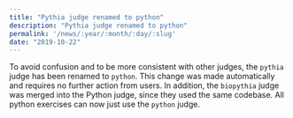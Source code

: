 ```yaml
---
title: "Pythia judge renamed to python"
description: "Pythia judge renamed to python"
permalink: '/news/:year/:month/:day/:slug'
date: "2019-10-22"
---
```


<NewsHeader :title="$frontmatter.title" :date="$frontmatter.date" lang="en" />

To avoid confusion and to be more consistent with other judges, the `pythia` judge has been renamed to `python`. This change was made automatically and requires no further action from users. In addition, the `biopythia` judge was merged into the Python judge, since they used the same codebase. All python exercises can now just use the `python` judge.
